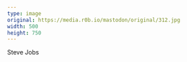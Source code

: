 ```yaml
---
type: image
original: https://media.r0b.io/mastodon/original/312.jpg
width: 500
height: 750
---
```


Steve Jobs
